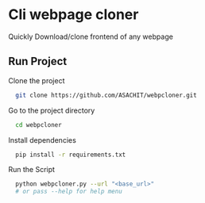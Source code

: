
# Cli webpage cloner

Quickly Download/clone frontend of any webpage



## Run Project

Clone the project

```bash
  git clone https://github.com/ASACHIT/webpcloner.git
```

Go to the project directory

```bash
  cd webpcloner
```

Install dependencies

```bash
  pip install -r requirements.txt
```

Run the Script

```bash
  python webpcloner.py --url "<base_url>"
  # or pass --help for help menu
```

